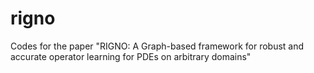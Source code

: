 # rigno
Codes for the paper "RIGNO: A Graph-based framework for robust and accurate operator learning for PDEs on arbitrary domains"
